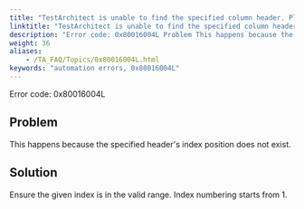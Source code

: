 ```yaml
--- 
title: "TestArchitect is unable to find the specified column header. Please check the that column header at position <headerPosition> in the <controlName> control, which resides in the <windowName> window, exists."
linktitle: "TestArchitect is unable to find the specified column header. Please check the that column header at position <headerPosition> in the <controlName> control, which resides in the <windowName> window, exists."
description: "Error code: 0x80016004L Problem This happens because the specified header's index position does not exist. Solution Ensure the given index is in the valid range. Index numbering starts from 1."
weight: 36
aliases: 
    - /TA_FAQ/Topics/0x80016004L.html
keywords: "automation errors, 0x80016004L"
---
```


Error code: 0x80016004L

## Problem

This happens because the specified header's index position does not exist.

## Solution

Ensure the given index is in the valid range. Index numbering starts from 1.





